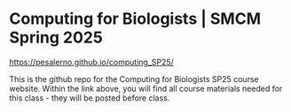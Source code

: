 # Computing for Biologists | SMCM Spring 2025

https://pesalerno.github.io/computing_SP25/

This is the github repo for the Computing for Biologists SP25 course website. Within the link above, you will find all course materials needed for this class - they will be posted before class. 

